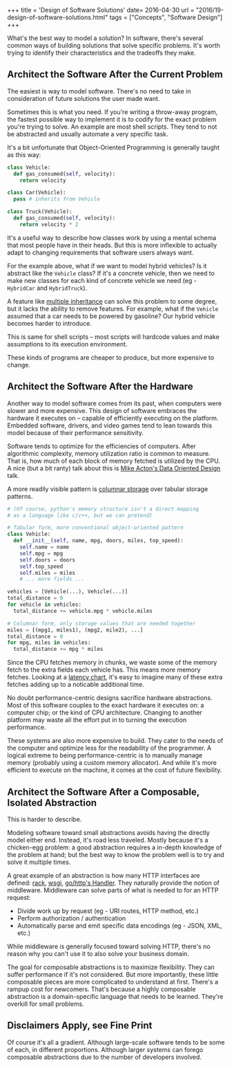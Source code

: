+++
title = 'Design of Software Solutions'
date= 2016-04-30
url = "2016/19-design-of-software-solutions.html"
tags = ["Concepts", "Software Design"]
+++

What's the best way to model a solution? In software, there's several common
ways of building solutions that solve specific problems. It's worth trying to
identify their characteristics and the tradeoffs they make.

## Architect the Software After the Current Problem

The easiest is way to model software. There's no need to take in consideration
of future solutions the user made want.

Sometimes this is what you need. If you're writing a throw-away program, the
fastest possible way to implement it is to codify for the exact problem you're
trying to solve. An example are most shell scripts. They tend to not be
abstracted and usually automate a very specific task.

It's a bit unfortunate that Object-Oriented Programming is generally taught as
this way:

```python
class Vehicle:
  def gas_consumed(self, velocity):
    return velocity

class Car(Vehicle):
  pass # inherits from Vehicle

class Truck(Vehicle):
  def gas_consumed(self, velocity):
    return velocity * 2
```

It's a useful way to describe how classes work by using a mental schema that
most people have in their heads. But this is more inflexible to actually adapt
to changing requirements that software users always want.

For the example above, what if we want to model hybrid vehicles? Is it abstract
like the `Vehicle` class? If it's a concrete vehicle, then we need to make new
classes for each kind of concrete vehicle we need (eg - `HybridCar` and
`HybridTruck`).

A feature like [multiple inheritance][inheritance] can solve this problem to
some degree, but it lacks the ability to remove features. For example, what if
the `Vehicle` assumed that a car needs to be powered by gasoline? Our hybrid
vehicle becomes harder to introduce.

This is same for shell scripts – most scripts will hardcode values and make
assumptions to its execution environment.

These kinds of programs are cheaper to produce, but more expensive to change.

[inheritance]: https://en.wikipedia.org/wiki/Multiple_inheritance

## Architect the Software After the Hardware

Another way to model software comes from its past, when computers were slower
and more expensive. This design of software embraces the hardware it executes on
– capable of efficiently executing on the platform. Embedded software, drivers,
and video games tend to lean towards this model because of their performance
sensitivity.

Software tends to optimize for the efficiencies of computers. After algorithmic
complexity, memory utilization ratio is common to measure. That is, how much of
each block of memory fetched is utilized by the CPU. A nice (but a bit ranty)
talk about this is [Mike Acton's Data Oriented Design][Data-Oriented-Design]
talk.

A more readily visible pattern is [columnar storage][columnar] over tabular
storage patterns.

```python
# (Of course, python's memory structure isn't a direct mapping
# as a language like c/c++, but we can pretend)

# Tabular form, more conventional object-oriented pattern
class Vehicle:
  def __init__(self, name, mpg, doors, miles, top_speed):
    self.name = name
    self.mpg = mpg
    self.doors = doors
    self.top_speed
    self.miles = miles
    # ... more fields ...

vehicles = [Vehicle(...), Vehicle(...)]
total_distance = 0
for vehicle in vehicles:
  total_distance += vehicle.mpg * vehicle.miles

# Columnar form, only storage values that are needed together
miles = [(mpg1, miles1), (mpg2, mile2), ...]
total_distance = 0
for mpg, miles in vehicles:
  total_distance += mpg * miles
```

Since the CPU fetches memory in chunks, we waste some of the memory fetch to the
extra fields each vehicle has. This means more memory fetches. Looking at a
[latency chart][latency chart], it's easy to imagine many of these extra fetches
adding up to a noticable additional time.

No doubt performance-centric designs sacrifice hardware abstractions. Most of
this software couples to the exact hardware it executes on: a computer chip; or
the kind of CPU architecture. Changing to another platform may waste all the
effort put in to turning the execution performance.

These systems are also more expensive to build. They cater to the needs of the
computer and optimize less for the readability of the programmer. A logical
extreme to being performance-centric is to manually manage memory (probably
using a custom memory allocator). And while it's more efficient to execute on
the machine, it comes at the cost of future flexibility.

[Data-Oriented-Design]: https://www.youtube.com/watch?v=rX0ItVEVjHc
[columnar]: https://en.wikipedia.org/wiki/Column-oriented_DBMS
[latency chart]: https://gist.github.com/jboner/2841832

## Architect the Software After a Composable, Isolated Abstraction

This is harder to describe.

Modeling software toward small abstractions avoids having the directly model
either end. Instead, it's road less traveled. Mostly because it's a chicken-egg
problem: a good abstraction requires a in-depth knowledge of the problem at
hand; but the best way to know the problem well is to try and solve it multiple
times.

A great example of an abstraction is how many HTTP interfaces are defined:
[rack][rack], [wsgi][wsgi], [go/http's Handler][go-http]. They naturally provide
the notion of middleware. Middleware can solve parts of what is needed to for an
HTTP request:

- Divide work up by request (eg - URI routes, HTTP method, etc.)
- Perform authorization / authentication
- Automatically parse and emit specific data encodings (eg - JSON, XML, etc.)

While middleware is generally focused toward solving HTTP, there's no reason why
you can't use it to also solve your business domain.

The goal for composable abstractions is to maximize flexibility. They can suffer
performance if it's not considered. But more importantly, these little
composable pieces are more complicated to understand at first. There's a rampup
cost for newcomers. That's because a highly composable abstraction is a
domain-specific language that needs to be learned. They're overkill for small
problems.

[rack]: http://rack.github.io
[wsgi]: http://wsgi.readthedocs.io/en/latest/
[go-http]: https://golang.org/pkg/net/http/#Handler

## Disclaimers Apply, see Fine Print

Of course it's all a gradient. Although large-scale software tends to be some of
each, in different proportions. Although larger systems can forego composable
abstractions due to the number of developers involved.
